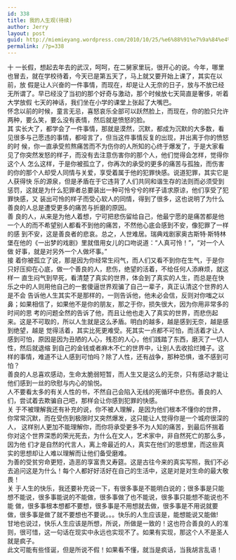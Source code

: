 ```yaml
---
id: 338
title: 我的人生观(待续)
author: Jerry
layout: post
guid: http://miemieyang.wordpress.com/2010/10/25/%e6%88%91%e7%9a%84%e4%ba%ba%e7%94%9f%e8%a7%82%e5%be%85%e7%bb%ad
permalink: /?p=338
---
```

十 一长假，想起去年去的武汉，呵呵，在二舅家里玩，很开心的说。今年，哪里也冒去，就在学校待着，今天已是第五天了，马上就又要开始上课了，其实在以前，放 假是让人兴奋的一件事情，而现在，却是让人无奈的日子，放与不放已经无所谓了。早已经没了当初的那个好奇与激动，那个时候放七天简直是奢侈，听着大学放假 七天的神话，我们坐在小学的课堂上张起了大嘴巴。  
怀念以前的时候，童言无忌，喜怒哀乐全部可以跃然脸上，而现在，你的脸只允许两种，要么笑，要么没有表情，然后就是愤怒的脸。  
其 实长大了，都学会了一件事情，那就是漠然，沉默，都成为沉默的大多数，看见很多与己愿违的事情，都哑言了，但当这件事情反复的出现，并出离于你的愤怒的时 候，你一直承受煎熬痛苦而不为伤你的人所知的心终于爆发了，于是大家看见了你突然发怒的样子，而没有去注意伤害你的那个人，他们觉得会怎样，觉得你这个人 怎么这样，于是你被孤立了，你再次的承受的更多的痛苦与孤独，而伤害的你的那个人却受人同情与关爱，享受着属于他的犯罪快感。说道犯罪，其实它是人获得快 乐的源泉，但是矛盾在于它违背了人们共同和谐生存的法则而必须受到惩罚，这就是为什么犯罪者总要装出一种可怜兮兮的样子请求原谅，他们享受了犯罪快感，又 装出可怜的样子而受心软人的同情，得到了很多，这也说明了为什么善良的人总是遭受更多的痛苦与折磨的原因。  
善 良的人，从来是为他人着想，宁可把悲伤留给自己，他最宁愿的是痛苦都是他一个人的而不希望别人都看不到他的痛苦，不然他心底会感到不安，像犯罪了一样的感 到不安，这是善良者的悲哀。总之，人世难居。瑞典戏剧家奥古斯特·斯特林堡在他的《一出梦的戏剧》里就借用女儿的口吻说道：“人真可怜！”，“对一个人做 好事，就是对另外一个人做坏事。”  
接 着你被孤立了说，那是因为你经常生闷气，而人们又看不到你在生气，于是你只好压抑在心底，做一个善良的人，悲伤，绝望的活着，不给任何人添麻烦，就这样一 直生闷气到早死，看清楚了真实的世界，体会到了真实的人生，而总是在快乐之中的人则用他自己的一套傻逼世界观骗了自己一辈子，真正认清这个世界的人是不会 告诉他人生其实不是那样的，一则告诉他，他未必会信，反则对你嗤之以鼻；如果相信了，如果他不是你的朋友，那之于你，损失很大，因为你用非常多的时间的思 考的问题全然的告诉了他，而且让他也走入了真实的世界，而悲伤起来。这是不可取的，所以人生就是这么矛盾。明白的越多，越是感到无奈，越是感到绝望，越是 觉得活着，其实比死更难受。死其实一点都不可怕，而活着才让人感到可怕，原因是因为丑陋的人心，残忍的人心，他们践踏了东西，磨灭了一切人性，然后就退缩 到自己的金钱或者麻木不仁的世界中，让别人去收拾烂摊子。这样的事情，难道不让人感到可怕吗？除了人性，还有战争，那种恐惧，谁不感到可怕？  
善良的人总喜欢感动，生命太脆弱短暂，而人生又是这么的无奈，只有感动才能让他们感到一丝的欣慰与内心的愉悦。  
人不要看太多的有关人性的书，不然自己会陷入无线的死循环中悲伤。善良的人们，尝试着去欺骗自己吧，那样会让你感到犯罪的快感。  
关 于不被理解我还有补充的说，你不被人理解，是因为他们根本不懂你的世界，你常常沉默，而在受伤到极限时又突然爆发，这只能让人觉得你是一个城府很深的人， 这样别人更加不能理解你，而你将承受更多不为人知的痛苦，到最后怀揣着你对这个世界深悉的荣光死去，为什么在文人，艺术家中，非自然死亡的那么多，因为他 们才是自然的代言人，离上帝最近的人，真实在他们的思想里，而这些真实的思想却让人难以理解而让他们备受磨难。  
为善的受贫穷命更短，造恶的享富贵又寿筵。这是古往今来的真实写照，我们不必去追问这是为什么！每个人都好好活好在自己的生活中，这是对是对生命的最大敬畏！  
关 于人生的快乐，我还要补充说一下，有很多事是不能明白说的；很多事是只能想不能说，很多事能说的不能做，很多事做了也不能说，很多事只能想不能说也不能 做，很多事根本想都不要想，很多事是不用想就去做，很多事是不用说就要做，很多事是做了就不要想也不要说。。。快乐的人生应该是，能想能说又能做!  
甘地也说过，快乐人生应该是所想，所说，所做是一致的！这也符合善良的人的准则，很可惜，这一句话在现实中永远也实现不了。如果有实现，那这个人不是圣人就是疯子。  
此文可能有些怪诞，但是所说不假！如果看不懂，就当是疯话，当我胡言乱语！